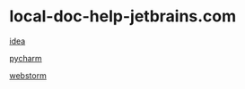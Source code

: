# local-doc-help-jetbrains.com

[idea](help/idea/)

[pycharm](help/pycharm/)

[webstorm](help/webstorm/)


